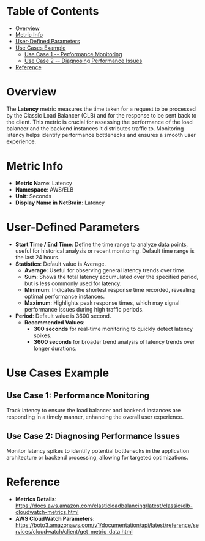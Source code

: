 # Table of Contents
- [Overview](#overview)
- [Metric Info](#metric-info)
- [User-Defined Parameters](#user-defined-parameters)
- [Use Cases Example](#example)
    - [Use Case 1 -- Performance Monitoring](#example-1) 
    - [Use Case 2 -- Diagnosing Performance Issues](#example-2)
- [Reference](#reference)

# Overview <a name="overview"></a>
The <b>Latency</b> metric measures the time taken for a request to be processed by the Classic Load Balancer (CLB) and for the response to be sent back to the client. This metric is crucial for assessing the performance of the load balancer and the backend instances it distributes traffic to. Monitoring latency helps identify performance bottlenecks and ensures a smooth user experience.



# Metric Info <a name="metric-info"></a>
* <b>Metric Name</b>: Latency
* <b>Namespace</b>: AWS/ELB
* <b>Unit</b>: Seconds
* <b>Display Name in NetBrain</b>: Latency

# User-Defined Parameters <a name="user-defined-parameters"></a>
* <b>Start Time / End Time</b>: Define the time range to analyze data points, useful for historical analysis or recent monitoring. Default time range is the last 24 hours.
* <b>Statistics</b>: Default value is Average.
  * <b>Average</b>: Useful for observing general latency trends over time.
  * <b>Sum</b>: Shows the total latency accumulated over the specified period, but is less commonly used for latency.
  * <b>Minimum</b>: Indicates the shortest response time recorded, revealing optimal performance instances.
  * <b>Maximum</b>: Highlights peak response times, which may signal performance issues during high traffic periods.
* <b>Period</b>: Default value is 3600 second.
  * <b>Recommended Values</b>:
    * <b>300 seconds</b> for real-time monitoring to quickly detect latency spikes.
    * <b>3600 seconds</b> for broader trend analysis of latency trends over longer durations.

# Use Cases Example <a name="example"></a>
## Use Case 1: Performance Monitoring <a name="example-1"></a>
Track latency to ensure the load balancer and backend instances are responding in a timely manner, enhancing the overall user experience.

## Use Case 2: Diagnosing Performance Issues <a name="example-2"></a>
Monitor latency spikes to identify potential bottlenecks in the application architecture or backend processing, allowing for targeted optimizations.



# Reference <a name="reference"></a>
* <b>Metrics Details</b>: https://docs.aws.amazon.com/elasticloadbalancing/latest/classic/elb-cloudwatch-metrics.html
* <b>AWS CloudWatch Parameters</b>: https://boto3.amazonaws.com/v1/documentation/api/latest/reference/services/cloudwatch/client/get_metric_data.html